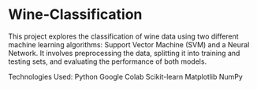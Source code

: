 # Wine-Classification
This project explores the classification of wine data using two different machine learning algorithms: Support Vector Machine (SVM) and a Neural Network. It involves preprocessing the data, splitting it into training and testing sets, and evaluating the performance of both models. 

Technologies Used:
Python
Google Colab
Scikit-learn
Matplotlib
NumPy
